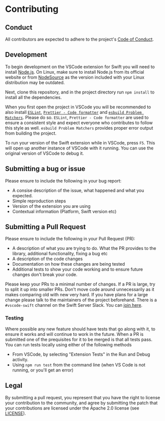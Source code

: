 # Contributing

## Conduct

All contributors are expected to adhere to the project's [Code of Conduct](CODE_OF_CONDUCT.md).

## Development

To begin development on the VSCode extension for Swift you will need to install [Node.js](https://nodejs.org). On Linux, make sure to install Node.js from its official website or from [NodeSource](https://github.com/nodesource/distributions/) as the version included with your Linux distribution may be outdated.

Next, clone this repository, and in the project directory run `npm install` to install all the dependencies.

When you first open the project in VSCode you will be recommended to also install [`ESLint`](https://marketplace.visualstudio.com/items?itemName=dbaeumer.vscode-eslint), [`Prettier - Code formatter`](https://marketplace.visualstudio.com/items?itemName=esbenp.prettier-vscode) and [`esbuild Problem Matchers`](https://marketplace.visualstudio.com/items?itemName=connor4312.esbuild-problem-matchers). Please do so. `ESLint`, `Prettier - Code formatter` are used to ensure a consistent style and expect everyone who contributes to follow this style as well. `esbuild Problem Matchers` provides proper error output from building the project.

To run your version of the Swift extension while in VSCode, press `F5`. This will open up another instance of VSCode with it running. You can use the original version of VSCode to debug it. 

## Submitting a bug or issue

Please ensure to include the following in your bug report:
- A consise description of the issue, what happened and what you expected.
- Simple reproduction steps
- Version of the extension you are using
- Contextual information (Platform, Swift version etc)

## Submitting a Pull Request

Please ensure to include the following in your Pull Request (PR):
- A description of what you are trying to do. What the PR provides to the library, additional functionality, fixing a bug etc
- A description of the code changes
- Documentation on how these changes are being tested
- Additional tests to show your code working and to ensure future changes don't break your code.

Please keep your PRs to a minimal number of changes. If a PR is large, try to split it up into smaller PRs. Don't move code around unnecessarily as it makes comparing old with new very hard. If you have plans for a large change please talk to the maintainers of the project beforehand. There is a `#vscode-swift` channel on the Swift Server Slack. You can [join here](https://join.slack.com/t/swift-server/shared_invite/zt-5jv0mzlu-1HnA~7cpjL6IfmZqd~yQ2A).

### Testing

Where possible any new feature should have tests that go along with it, to ensure it works and will continue to work in the future. When a PR is submitted one of the prequisites for it to be merged is that all tests pass. You can run tests locally using either of the following methods
- From VSCode, by selecting "Extension Tests" in the Run and Debug activity.
- Using `npm run test` from the command line (when VS Code is not running, or you'll get an error)

## Legal
By submitting a pull request, you represent that you have the right to license your contribution to the community, and agree by submitting the patch that your contributions are licensed under the Apache 2.0 license (see [LICENSE](LICENSE)).
